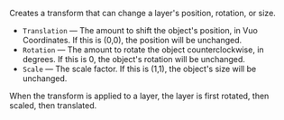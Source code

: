 Creates a transform that can change a layer's position, rotation, or size.

   - `Translation` — The amount to shift the object's position, in Vuo Coordinates. If this is (0,0), the position will be unchanged.
   - `Rotation` — The amount to rotate the object counterclockwise, in degrees. If this is 0, the object's rotation will be unchanged.
   - `Scale` — The scale factor. If this is (1,1), the object's size will be unchanged.

When the transform is applied to a layer, the layer is first rotated, then scaled, then translated.
